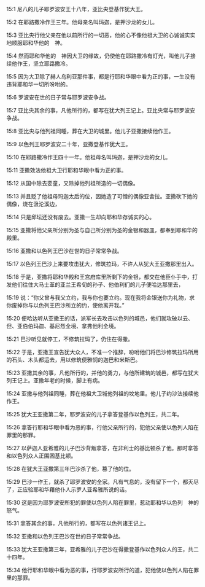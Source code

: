 <a id="1"></a>15:1  尼八的儿子耶罗波安王十八年，亚比央登基作犹大王。  

<a id="2"></a>15:2  在耶路撒冷作王三年。他母亲名叫玛迦，是押沙龙的女儿。  

<a id="3"></a>15:3  亚比央行他父亲在他以前所行的一切恶，他的心不像他祖大卫的心诚诚实实地顺服耶和华他的　神。  

<a id="4"></a>15:4  然而耶和华他的　神因大卫的缘故，仍使他在耶路撒冷有灯光，叫他儿子接续他作王，坚立耶路撒冷。  

<a id="5"></a>15:5  因为大卫除了赫人乌利亚那件事，都是行耶和华眼中看为正的事，一生没有违背耶和华一切所吩咐的。  

<a id="6"></a>15:6  罗波安在世的日子常与耶罗波安争战。  

<a id="7"></a>15:7  亚比央其余的事，凡他所行的，都写在犹大列王记上。亚比央常与耶罗波安争战。  

<a id="8"></a>15:8  亚比央与他列祖同睡，葬在大卫的城里。他儿子亚撒接续他作王。  

<a id="9"></a>15:9  以色列王耶罗波安二十年，亚撒登基作犹大王。  

<a id="10"></a>15:10  在耶路撒冷作王四十一年。他祖母名叫玛迦，是押沙龙的女儿。  

<a id="11"></a>15:11  亚撒效法他祖大卫行耶和华眼中看为正的事。  

<a id="12"></a>15:12  从国中除去娈童，又除掉他列祖所造的一切偶像。  

<a id="13"></a>15:13  并且贬了他祖母玛迦太后的位，因她造了可憎的偶像亚舍拉。亚撒砍下她的偶像，烧在汲沦溪边，  

<a id="14"></a>15:14  只是邱坛还没有废去。亚撒一生却向耶和华存诚实的心。  

<a id="15"></a>15:15  亚撒将他父亲所分别为圣与自己所分别为圣的金银和器皿，都奉到耶和华的殿里。  

<a id="16"></a>15:16  亚撒和以色列王巴沙在世的日子常常争战。  

<a id="17"></a>15:17  以色列王巴沙上来要攻击犹大，修筑拉玛，不许人从犹大王亚撒那里出入。  

<a id="18"></a>15:18  于是，亚撒将耶和华殿和王宫府库里所剩下的金银，都交在他臣仆手中，打发他们往住大马士革的亚兰王希旬的孙子、他伯利们的儿子便哈达那里去，  

<a id="19"></a>15:19  说：“你父曾与我父立约，我与你也要立约。现在我将金银送你为礼物，求你废掉你与以色列王巴沙所立的约，使他离开我。”  

<a id="20"></a>15:20  便哈达听从亚撒王的话，派军长去攻击以色列的城邑，他们就攻破以云、但、亚伯伯玛迦、基尼烈全境、拿弗他利全境。  

<a id="21"></a>15:21  巴沙听见就停工，不修筑拉玛了，仍住在得撒。  

<a id="22"></a>15:22  于是，亚撒王宣告犹大众人，不准一个推辞，吩咐他们将巴沙修筑拉玛所用的石头、木头都运去，用以修筑便雅悯的迦巴和米斯巴。  

<a id="23"></a>15:23  亚撒其余的事，凡他所行的，并他的勇力，与他所建筑的城邑，都写在犹大列王记上。亚撒年老的时候，脚上有病。  

<a id="24"></a>15:24  亚撒与他列祖同睡，葬在他祖大卫城他列祖的坟地里。他儿子约沙法接续他作王。  

<a id="25"></a>15:25  犹大王亚撒第二年，耶罗波安的儿子拿答登基作以色列王，共二年。  

<a id="26"></a>15:26  拿答行耶和华眼中看为恶的事，行他父亲所行的，犯他父亲使以色列人陷在罪里的那罪。  

<a id="27"></a>15:27  以萨迦人亚希雅的儿子巴沙背叛拿答，在非利士的基比顿杀了他。那时拿答和以色列众人正围困基比顿。  

<a id="28"></a>15:28  在犹大王亚撒第三年巴沙杀了他，篡了他的位。  

<a id="29"></a>15:29  巴沙一作王，就杀了耶罗波安的全家。凡有气息的，没有留下一个，都灭尽了，正应验耶和华藉他仆人示罗人亚希雅所说的话。  

<a id="30"></a>15:30  这是因为耶罗波安所犯的罪使以色列人陷在罪里，惹动耶和华以色列　神的怒气。  

<a id="31"></a>15:31  拿答其余的事，凡他所行的，都写在以色列诸王记上。  

<a id="32"></a>15:32  亚撒和以色列王巴沙在世的日子常常争战。  

<a id="33"></a>15:33  犹大王亚撒第三年，亚希雅的儿子巴沙在得撒登基作以色列众人的王，共二十四年。  

<a id="34"></a>15:34  他行耶和华眼中看为恶的事，行耶罗波安所行的道，犯他使以色列人陷在罪里的那罪。  
